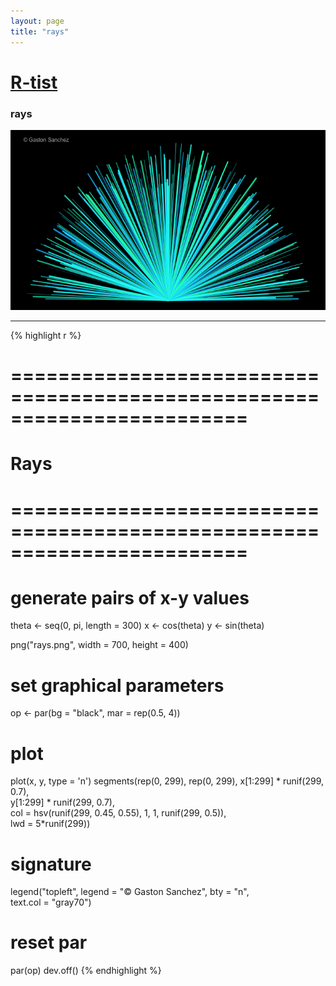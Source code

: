 ```yaml
---
layout: page
title: "rays"
---
```


# [R-tist](/Rtist) 

### rays 

![](/images/rays.png) 

-----

{% highlight r %} 
# ======================================================================== 
# Rays 
# ======================================================================== 
# generate pairs of x-y values 
theta <- seq(0, pi, length = 300) 
x <- cos(theta) 
y <- sin(theta) 
 
 
png("rays.png", width = 700, height = 400) 
# set graphical parameters 
op <- par(bg = "black", mar = rep(0.5, 4)) 
# plot 
plot(x, y, type = 'n') 
segments(rep(0, 299), rep(0, 299), x[1:299] * runif(299, 0.7),  
         y[1:299] * runif(299, 0.7),  
         col = hsv(runif(299, 0.45, 0.55), 1, 1, runif(299, 0.5)),  
         lwd = 5*runif(299)) 
# signature 
legend("topleft", legend = "© Gaston Sanchez", bty = "n",  
       text.col = "gray70") 
# reset par 
par(op) 
dev.off() 
{% endhighlight %} 
